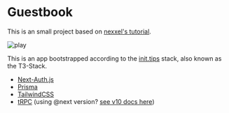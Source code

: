 # Guestbook
This is an small project based on [nexxel's tutorial](https://dev.to/nexxeln/build-a-full-stack-app-with-create-t3-app-5e1e). 

![play]()

This is an app bootstrapped according to the [init.tips](https://init.tips) stack, also known as the T3-Stack.

- [Next-Auth.js](https://next-auth.js.org)
- [Prisma](https://prisma.io)
- [TailwindCSS](https://tailwindcss.com)
- [tRPC](https://trpc.io) (using @next version? [see v10 docs here](https://trpc.io/docs/v10/))

